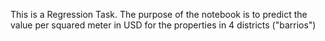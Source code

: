This is a Regression Task.
The purpose of the notebook is to predict the value per squared meter in USD for the properties in 4 districts ("barrios")
